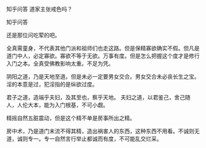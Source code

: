  
 知乎问答 道家主张戒色吗？ 
 
 
 
 
 
 知乎问答 
 
 

 

 还是那位问吃荤的吧。

 全真需童身，不代表其他门派和祖师们也走这路。但是保精寡欲确实不假。但凡是道门中人，必定寡欲。寡欲不等于无欲。万事有度。但是怎么把握这个度才是修行入门之本。全真受佛教影响太重。不足为凭。

 阴阳之道，乃是天地至道。但是未必一定要男女交合。男女交合未必丧长生之宝。淫的本意是过，犯淫指的是纵欲过度。 

 君子之道，造端乎夫妇，及其至也，察乎天地。 夫妇之道，以君鉴己，舍己随人，人伦大本，能为入门根基，不可小觑。 

 精摇自然五脏震动，但是这个精不单是房事所出之精。

 房中术，乃是道门末流不得其精，造出祸害人的东西，这种东西不用看。不诚则无道，诚则专一。专一自然言行举止都诚而有度，不可能乱交烂采。 